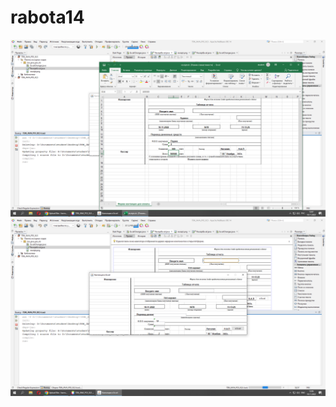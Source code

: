 # rabota14
![screenshot](https://github.com/harvey133/rabota14/blob/main/screenshot2.png)
![screenshot](https://github.com/harvey133/rabota14/blob/main/screenshot1.png)
